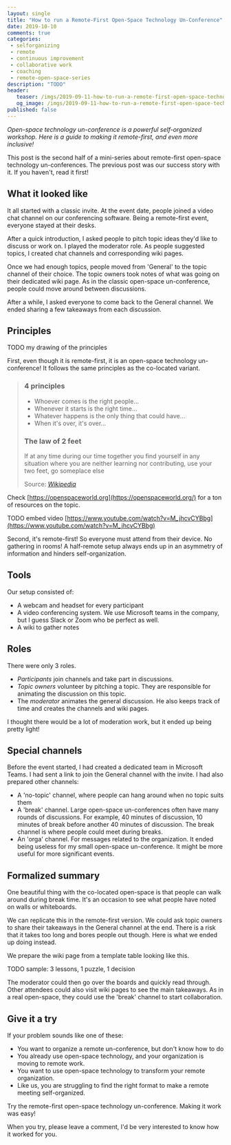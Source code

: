 ```yaml
---
layout: single
title: "How to run a Remote-First Open-Space Technology Un-Conference"
date: 2019-10-10
comments: true
categories:
 - selforganizing
 - remote
 - continuous improvement
 - collaborative work
 - coaching
 - remote-open-space-series
description: "TODO"
header:
   teaser: /imgs/2019-09-11-how-to-run-a-remote-first-open-space-technology-un-conference/TODO-teaser.jpg
   og_image: /imgs/2019-09-11-how-to-run-a-remote-first-open-space-technology-un-conference/TODO-og.jpg
published: false
---
```

_Open-space technology un-conference is a powerful self-organized workshop. Here is a guide to making it remote-first, and even more inclusive!_

This post is the second half of a mini-series about remote-first open-space technology un-conferences. The previous post was our success story with it. If you haven't, read it first!

## What it looked like

It all started with a classic invite. At the event date, people joined a video chat channel on our conferencing software. Being a remote-first event, everyone stayed at their desks.

After a quick introduction, I asked people to pitch topic ideas they'd like to discuss or work on. I played the moderator role. As people suggested topics, I created chat channels and corresponding wiki pages.

Once we had enough topics, people moved from 'General' to the topic channel of their choice. The topic owners took notes of what was going on their dedicated wiki page. As in the classic open-space un-conference, people could move around between discussions.

After a while, I asked everyone to come back to the General channel. We ended sharing a few takeaways from each discussion.

## Principles

TODO my drawing of the principles

First, even though it is remote-first, it is an open-space technology un-conference! It follows the same principles as the co-located variant.

> ### 4 principles
> 
> * Whoever comes is the right people...
> * Whenever it starts is the right time...
> * Whatever happens is the only thing that could have...
> * When it's over, it's over...
> 
> ### The law of 2 feet
> 
> If at any time during our time together you find yourself in any situation where you are neither learning nor contributing, use your two feet, go someplace else
> 
> Source: [_Wikipedia_](https://en.wikiversity.org/wiki/Open_Space_Technology#Guiding_Principles_and_One_Law)

Check [https://openspaceworld.org](https://openspaceworld.org/) for a ton of resources on the topic.

TODO embed video [https://www.youtube.com/watch?v=M_jhcvCYBbg](https://www.youtube.com/watch?v=M_jhcvCYBbg)

Second, it's remote-first! So everyone must attend from their device. No gathering in rooms! A half-remote setup always ends up in an asymmetry of information and hinders self-organization.

## Tools

Our setup consisted of:

*   A webcam and headset for every participant
*   A video conferencing system. We use Microsoft teams in the company, but I guess Slack or Zoom who be perfect as well.
*   A wiki to gather notes

## Roles

There were only 3 roles.

*   _Participants_ join channels and take part in discussions.
*   _Topic owners_ volunteer by pitching a topic. They are responsible for animating the discussion on this topic.
*   The _moderator_ animates the general discussion. He also keeps track of time and creates the channels and wiki pages.

I thought there would be a lot of moderation work, but it ended up being pretty light!

## Special channels

Before the event started, I had created a dedicated team in Microsoft Teams. I had sent a link to join the General channel with the invite. I had also prepared other channels:

*   A 'no-topic' channel, where people can hang around when no topic suits them
*   A 'break' channel. Large open-space un-conferences often have many rounds of discussions. For example, 40 minutes of discussion, 10 minutes of break before another 40 minutes of discussion. The break channel is where people could meet during breaks.
*   An 'orga' channel. For messages related to the organization. It ended being useless for my small open-space un-conference. It might be more useful for more significant events.

## Formalized summary

One beautiful thing with the co-located open-space is that people can walk around during break time. It's an occasion to see what people have noted on walls or whiteboards.

We can replicate this in the remote-first version. We could ask topic owners to share their takeaways in the General channel at the end. There is a risk that it takes too long and bores people out though. Here is what we ended up doing instead.

We prepare the wiki page from a template table looking like this.

TODO sample: 3 lessons, 1 puzzle, 1 decision

The moderator could then go over the boards and quickly read through. Other attendees could also visit wiki pages to see the main takeaways. As in a real open-space, they could use the 'break' channel to start collaboration.

## Give it a try

If your problem sounds like one of these:

*   You want to organize a remote un-conference, but don't know how to do
*   You already use open-space technology, and your organization is moving to remote work.
*   You want to use open-space technology to transform your remote organization.
*   Like us, you are struggling to find the right format to make a remote meeting self-organized.

Try the remote-first open-space technology un-conference. Making it work was easy! 

When you try, please leave a comment, I'd be very interested to know how it worked for you.
